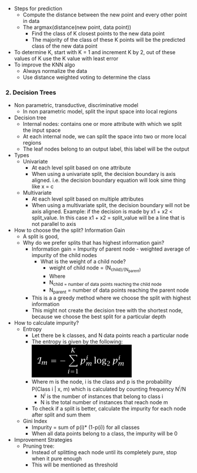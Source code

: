 - Steps for prediction
	- Compute the distance between the new point and every other point in data
	- The argmax(distance(new point, data point))
		- Find the class of K closest points to the new data point
		- The majority of the class of these K points will be the predicted class of the new data point
- To determine K, start with K = 1 and increment K by 2, out of these values of K use the K value with least error
- To improve the KNN algo
	- Always normalize the data
	- Use distance weighted voting to determine the class 

### 2. Decision Trees
- Non parametric, transductive, discriminative model 
	- In non parametric model, split the input space into local regions
- Decision tree
	- Internal nodes: contains one or more attribute with which we split the input space
	- At each internal node, we can split the space into two or more local regions
	- The leaf nodes belong to an output label, this label will be the output
- Types
	- Univariate
		- At each level split based on one attribute
		- When using a univariate split, the decision boundary is axis aligned. i.e. the decision boundary equation will look sime thing like x = c 
	- Multivariate
		- At each level split based on multiple attributes 
		- When using a multivariate split, the decision boundary will not be axis aligned. Example: if the decision is made by x1 + x2 < split_value. In this case x1 + x2 = split_value will be a line that is not parallel to axis
- How to choose the the split? Information Gain
	- A split is good, 
	- Why do we prefer splits that has highest information gain?
		- Information gain = Impurity of parent node - weighted average of impurity of the child nodes
			- What is the weight of a child node?
				- weight of child node = (N<sub>child</child>)/(N<sub>parent</sub>)
				- Where
				- N<sub>child</child> = number of data points reaching the child node
				- N<sub>parent</sub> = number of data points reaching the parent node
		- This is a a greedy method where we choose the split with highest information
		- This might not create the decision tree with the shortest node, because we choose the best split for a particular depth
- How to calculate impurity?
	- Entropy
		- Let there be k classes, and N data points reach a particular node
		- The entropy is given by the following: ![](./Attachments/entropy.png)
		- Where m is the node, i is the class and p is the probability P(Class i | x, m) which is calculated by counting frequency N<sup>i</sup>/N 
			- N<sup>i</sup> is the number of instances that belong to class i
			- N is the total number of instances that reach node m
		- To check if a split is better, calculate the impurity for each node after split and sum them
	- Gini Index
		- Impurity = sum of p(i)* (1-p(i)) for all classes
		- When all data points belong to a class, the impurity will be 0
- Improvement Strategies
	- Pruning tree:
		- Instead of splitting each node until its completely pure, stop when it pure enough
		- This will be mentioned as threshold